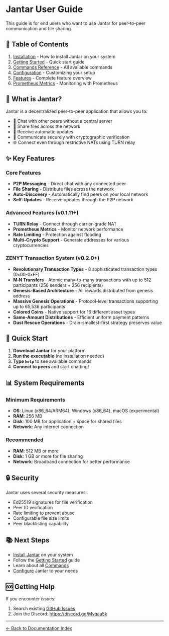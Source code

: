 # Jantar User Guide

This guide is for end users who want to use Jantar for peer-to-peer communication and file sharing.

## 📑 Table of Contents

1. [Installation](installation.md) - How to install Jantar on your system
2. [Getting Started](getting-started.md) - Quick start guide
3. [Commands Reference](commands.md) - All available commands
4. [Configuration](configuration.md) - Customizing your setup
5. [Features](features.md) - Complete feature overview
6. [Prometheus Metrics](prometheus-metrics.md) - Monitoring with Prometheus

## 🎯 What is Jantar?

Jantar is a decentralized peer-to-peer application that allows you to:
- 💬 Chat with other peers without a central server
- 📁 Share files across the network
- 🔄 Receive automatic updates
- 🔐 Communicate securely with cryptographic verification
- 🌐 Connect even through restrictive NATs using TURN relay

## ✨ Key Features

### Core Features
- **P2P Messaging** - Direct chat with any connected peer
- **File Sharing** - Distribute files across the network
- **Auto-Discovery** - Automatically find peers on your local network
- **Self-Updates** - Receive updates through the P2P network

### Advanced Features (v0.1.11+)
- **TURN Relay** - Connect through carrier-grade NAT
- **Prometheus Metrics** - Monitor network performance
- **Rate Limiting** - Protection against flooding
- **Multi-Crypto Support** - Generate addresses for various cryptocurrencies

### ZENYT Transaction System (v0.2.0+)
- **Revolutionary Transaction Types** - 8 sophisticated transaction types (0x00-0xFF)
- **M:N Transfers** - Atomic many-to-many transactions with up to 512 participants (256 senders + 256 recipients)
- **Genesis-Based Architecture** - All rewards distributed from genesis address
- **Massive Genesis Operations** - Protocol-level transactions supporting up to 65,536 participants
- **Colored Coins** - Native support for 16 different asset types
- **Same-Amount Distributions** - Efficient uniform payment patterns
- **Dust Rescue Operations** - Drain-smallest-first strategy preserves value

## 🚀 Quick Start

1. **Download Jantar** for your platform
2. **Run the executable** (no installation needed)
3. **Type `help`** to see available commands
4. **Connect to peers** and start chatting!

## 📊 System Requirements

### Minimum Requirements
- **OS**: Linux (x86_64/ARM64), Windows (x86_64), macOS (experimental)
- **RAM**: 256 MB
- **Disk**: 100 MB for application + space for shared files
- **Network**: Any internet connection

### Recommended
- **RAM**: 512 MB or more
- **Disk**: 1 GB or more for file sharing
- **Network**: Broadband connection for better performance

## 🔒 Security

Jantar uses several security measures:
- Ed25519 signatures for file verification
- Peer ID verification
- Rate limiting to prevent abuse
- Configurable file size limits
- Peer blacklisting capability

## 📚 Next Steps

- [Install Jantar](installation.md) on your system
- Follow the [Getting Started](getting-started.md) guide
- Learn about all [Commands](commands.md)
- [Configure](configuration.md) Jantar to your needs

## 🆘 Getting Help

If you encounter issues:
1. Search existing [GitHub Issues](https://github.com/PoC-Consortium/Zenyt/issues)
2. Join the Discord: https://discord.gg/Mvqaa5k

---
[← Back to Documentation Index](../Index.md)